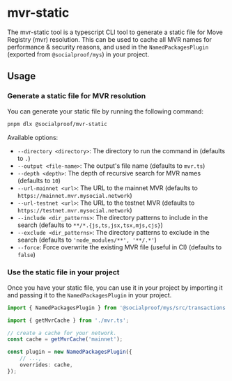 # mvr-static

The mvr-static tool is a typescript CLI tool to generate a static file for Move Registry (mvr)
resolution. This can be used to cache all MVR names for performance & security reasons, and used in
the `NamedPackagesPlugin` (exported from `@socialproof/mys`) in your project.

## Usage

### Generate a static file for MVR resolution

You can generate your static file by running the following command:

```bash
pnpm dlx @socialproof/mvr-static
```

Available options:

- `--directory <directory>`: The directory to run the command in (defaults to `.`)
- `--output <file-name>`: The output's file name (defaults to `mvr.ts`)
- `--depth <depth>`: The depth of recursive search for MVR names (defaults to `10`)
- `--url-mainnet <url>`: The URL to the mainnet MVR (defaults to
  `https://mainnet.mvr.mysocial.network`)
- `--url-testnet <url>`: The URL to the testnet MVR (defaults to
  `https://testnet.mvr.mysocial.network`)
- `--include <dir_patterns>`: The directory patterns to include in the search (defaults to
  `**/*.{js,ts,jsx,tsx,mjs,cjs}`)
- `--exclude <dir_patterns>`: The directory patterns to exclude in the search (defaults to
  `'node_modules/**', '**/.*'`)
- `--force`: Force overwrite the existing MVR file (useful in CI) (defaults to `false`)

### Use the static file in your project

Once you have your static file, you can use it in your project by importing it and passing it to the
`NamedPackagesPlugin` in your project.

```ts
import { NamedPackagesPlugin } from '@socialproof/mys/src/transactions';

import { getMvrCache } from './mvr.ts';

// create a cache for your network.
const cache = getMvrCache('mainnet');

const plugin = new NamedPackagesPlugin({
	// ...,
	overrides: cache,
});
```
